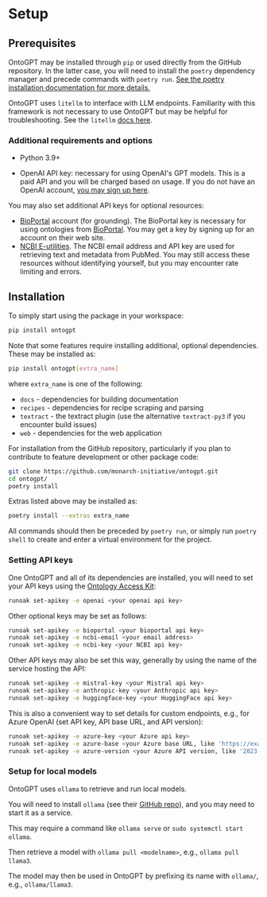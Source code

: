 # Setup

## Prerequisites

OntoGPT may be installed through `pip` or used directly from the GitHub repository. In the latter case, you will need to install the `poetry` dependency manager and precede commands with `poetry run`. [See the poetry installation documentation for more details.](https://python-poetry.org/docs/#installation)

OntoGPT uses `litellm` to interface with LLM endpoints. Familiarity with this framework is not necessary to use OntoGPT but may be helpful for troubleshooting. See the `litellm` [docs here](https://litellm.vercel.app/docs/).

### Additional requirements and options

* Python 3.9+

* OpenAI API key: necessary for using OpenAI's GPT models. This is a paid API and you will be charged based on usage. If you do not have an OpenAI account, [you may sign up here](https://platform.openai.com/signup).

You may also set additional API keys for optional resources:

* [BioPortal](https://bioportal.bioontology.org/) account (for grounding). The BioPortal key is necessary for using ontologies from [BioPortal](https://bioportal.bioontology.org/). You may get a key by signing up for an account on their web site.
* [NCBI E-utilities](https://ncbiinsights.ncbi.nlm.nih.gov/2017/11/02/new-api-keys-for-the-e-utilities/). The NCBI email address and API key are used for retrieving text and metadata from PubMed. You may still access these resources without identifying yourself, but you may encounter rate limiting and errors.

## Installation

To simply start using the package in your workspace:

```bash
pip install ontogpt
```

Note that some features require installing additional, optional dependencies. These may be installed as:

```bash
pip install ontogpt[extra_name]
```

where `extra_name` is one of the following:

* `docs` - dependencies for building documentation
* `recipes` - dependencies for recipe scraping and parsing
* `textract` - the textract plugin (use the alternative `textract-py3` if you encounter build issues)
* `web` - dependencies for the web application

For installation from the GitHub repository, particularly if you plan to contribute to feature development or other package code:

```bash
git clone https://github.com/monarch-initiative/ontogpt.git
cd ontogpt/
poetry install
```

Extras listed above may be installed as:

```bash
poetry install --extras extra_name
```

All commands should then be preceded by `poetry run`, or simply run `poetry shell` to create and enter a virtual environment for the project.

### Setting API keys

One OntoGPT and all of its dependencies are installed, you will need to set your API keys using the [Ontology Access Kit](https://github.com/INCATools/ontology-access-kit):

```bash
runoak set-apikey -e openai <your openai api key>
```

Other optional keys may be set as follows:

```bash
runoak set-apikey -e bioportal <your bioportal api key>
runoak set-apikey -e ncbi-email <your email address>
runoak set-apikey -e ncbi-key <your NCBI api key>
```

Other API keys may also be set this way, generally by using the name of the service hosting the API:

```bash
runoak set-apikey -e mistral-key <your Mistral api key>
runoak set-apikey -e anthropic-key <your Anthropic api key>
runoak set-apikey -e huggingface-key <your HuggingFace api key>
```

This is also a convenient way to set details for custom endpoints, e.g., for Azure OpenAI (set API key, API base URL, and API version):

```bash
runoak set-apikey -e azure-key <your Azure api key>
runoak set-apikey -e azure-base <your Azure base URL, like 'https://example-endpoint.openai.azure.com'>
runoak set-apikey -e azure-version <your Azure API version, like '2023-05-15'>
```

### Setup for local models

OntoGPT uses `ollama` to retrieve and run local models.

You will need to install `ollama` (see their [GitHub repo](https://github.com/ollama/ollama)), and you may need to start it as a service.

This may require a command like `ollama serve` or `sudo systemctl start ollama`.

Then retrieve a model with `ollama pull <modelname>`, e.g., `ollama pull llama3`.

The model may then be used in OntoGPT by prefixing its name with `ollama/`, e.g., `ollama/llama3`.
